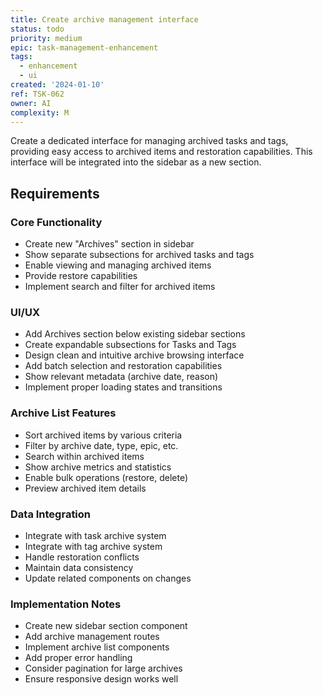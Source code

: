```yaml
---
title: Create archive management interface
status: todo
priority: medium
epic: task-management-enhancement
tags:
  - enhancement
  - ui
created: '2024-01-10'
ref: TSK-062
owner: AI
complexity: M
---
```


Create a dedicated interface for managing archived tasks and tags, providing easy access to archived items and restoration capabilities. This interface will be integrated into the sidebar as a new section.

## Requirements

### Core Functionality
- Create new "Archives" section in sidebar
- Show separate subsections for archived tasks and tags
- Enable viewing and managing archived items
- Provide restore capabilities
- Implement search and filter for archived items

### UI/UX
- Add Archives section below existing sidebar sections
- Create expandable subsections for Tasks and Tags
- Design clean and intuitive archive browsing interface
- Add batch selection and restoration capabilities
- Show relevant metadata (archive date, reason)
- Implement proper loading states and transitions

### Archive List Features
- Sort archived items by various criteria
- Filter by archive date, type, epic, etc.
- Search within archived items
- Show archive metrics and statistics
- Enable bulk operations (restore, delete)
- Preview archived item details

### Data Integration
- Integrate with task archive system
- Integrate with tag archive system
- Handle restoration conflicts
- Maintain data consistency
- Update related components on changes

### Implementation Notes
- Create new sidebar section component
- Add archive management routes
- Implement archive list components
- Add proper error handling
- Consider pagination for large archives
- Ensure responsive design works well 
